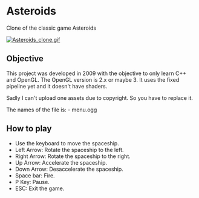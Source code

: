 # Asteroids
Clone of the classic game Asteroids

[![Asteroids_clone.gif](https://s1.gifyu.com/images/Asteroids_clone.gif)](https://gifyu.com/image/Sw8E6)

Objective
-----------------------------
This project was developed in 2009 with the objective to only learn C++ and OpenGL. The OpenGL version is 2.x or maybe 3. It uses the fixed pipeline yet and it doesn't have shaders.

Sadly I can't upload one assets due to copyright. So you have to replace it. 

The names of the file is:
	- menu.ogg

How to play
-----------------------------
- Use the keyboard to move the spaceship.
- Left Arrow: Rotate the spaceship to the left.
- Right Arrow: Rotate the spaceship to the right.
- Up Arrow: Accelerate the spaceship.
- Down Arrow: Desaccelerate the spaceship.
- Space bar: Fire.
- P Key: Pause.
- ESC: Exit the game.


